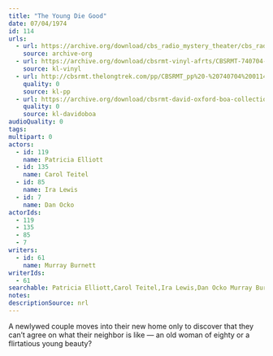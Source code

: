 ```yaml
---
title: "The Young Die Good"
date: 07/04/1974
id: 114
urls: 
  - url: https://archive.org/download/cbs_radio_mystery_theater/cbs_radio_mystery_theater-0101-0150.zip/cbs_radio_mystery_theater-0101-0150%2Fcbsrmt_0114_the_young_die_good.mp3
    source: archive-org
  - url: https://archive.org/download/cbsrmt-vinyl-afrts/CBSRMT-740704-0114-The-Young-Die-Good_afrts.mp3
    source: kl-vinyl
  - url: http://cbsrmt.thelongtrek.com/pp/CBSRMT_pp%20-%20740704%200114%20The%20Young%20Die%20Good.mp3
    quality: 0
    source: kl-pp
  - url: https://archive.org/download/cbsrmt-david-oxford-boa-collection/CBSRMT-740704-0114-The-Young-Die-Good-(AFRTS)-(256-44)-{BoA}.mp3
    quality: 0
    source: kl-davidoboa
audioQuality: 0
tags: 
multipart: 0
actors:  
  - id: 119
    name: Patricia Elliott  
  - id: 135
    name: Carol Teitel  
  - id: 85
    name: Ira Lewis  
  - id: 7
    name: Dan Ocko
actorIds:  
  - 119  
  - 135  
  - 85  
  - 7
writers:  
  - id: 61
    name: Murray Burnett
writerIds:  
  - 61
searchable: Patricia Elliott,Carol Teitel,Ira Lewis,Dan Ocko Murray Burnett
notes: 
descriptionSource: nrl
---
```

A newlywed couple moves into their new home only to discover that they can’t agree on what their neighbor is like — an old woman of eighty or a flirtatious young beauty?
